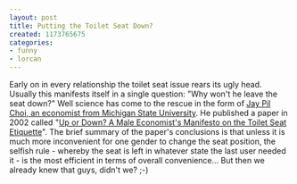 ```yaml
---
layout: post
title: Putting the Toilet Seat Down?
created: 1173765675
categories:
- funny
- lorcan
---
```

Early on in every relationship the toilet seat issue rears its ugly head. Usually this manifests itself in a single question: "Why won't he leave the seat down?" Well science has come to the rescue in the form of <a href="http://www.msu.edu/~choijay/">Jay Pil Choi, an economist from Michigan State University</a>. He published a paper in 2002 called "<a href="http://www.msu.edu/~choijay/etiquette.pdf">Up or Down? A Male Economist's Manifesto on the Toilet Seat Etiquette</a>". The brief summary of the paper's conclusions is that unless it is much more inconvenient for one gender to change the seat position, the selfish rule - whereby the seat is left in whatever state the last user needed it - is the most efficient in terms of overall convenience... But then we already knew that guys, didn't we? ;-)
